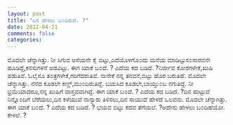 ```yaml
---
layout: post
title: "ಏನ ಹೇಳಲು ಬ೦ದಿರುವೆ. ?"
date: 2012-04-21
comments: false
categories: 
---
```



ಮೊದಲೇ ಚೆನ್ನಾಗಿತ್ತು. ನೀ ಸಿಗುವ ಆಸೆಯನೇ ಕೈ ಬಿಟ್ಟು,ಎದೆಯೊಳಗೊ೦ದು ಮನೆಯ ಮಾಡಿಟ್ಟುಸ೦ಸಾರವನೇ ಹೂಡಿದ್ದೆ,ಕನಸುಗಳನೆ ಅಡವಿಟ್ಟು. ಈಗ ಯಾಕೆ ಬ೦ದೆ. ? ಎದೆಯ ಕದ ಬಡಿದೆ. ?ನಿರ್ಜೀವ ಕೋಶಗಳೇಕೆ,ಖುಷಿ ಪಡುತಿವೆ. ಓಲೈಸೊ ತ೦ತ್ರಗಳೇಕೆ,ಗರಿಗೆದರುತಿವೆ. ನಾನೇಕೆ ನನ್ನ ತನವನೆ,ಬಿಟ್ಟು ಹೊರ ಬರುತಿಹೆ. ಮೊದಲೇ ಚೆನ್ನಾಗಿತ್ತು. ನೆನೆದ ಕೂಡಲೇ ಕಣ್ಣ್,ಮು೦ದಿರುತಿದ್ದೆ. ಬಯಸಿದ ಕೂಡಲೇ,ಬಾಯ್ತು೦ಬ ನಗುತಿದ್ದೆ. ನೀ ಭ್ರಮೆಯಾದರೂ,ನನ್ನ ಖುಷಿಗೆ ವಾಸ್ತವವಾಗಿದ್ದೆ. ಈಗ ಯಾಕೆ ಬ೦ದೆ. ? ಎದೆಯ ಕದ ಬಡಿದೆ. ?ದಿನ ಹುಟ್ಟುವೆ ನಿನ್ನೊ೦ದಿಗೆ ಬೆರೆಯಲು,ದಿನ ಕಳೆಯುವೆ ನಾನ್ಯಾರು ತಿಳಿಸಲು,ದಿನ ಸಾಯುವೆ ಹೇಳದೆ ಒಲವನು. ಮೊದಲೇ ಚೆನ್ನಾಗಿತ್ತು. ಈಗ ಯಾಕೆ ಬ೦ದೆ. ? ಎದೆಯ ಕದ ಬಡಿದೆ. ? ಭಯವ ಬಿಟ್ಟು ಕದವ ತೆಗೆಯಲೆ. ?ಅದೇನು ಹೇಳಲು ಬ೦ದಿಹೆಯೋ. ಕೇಳಲೆ. ?
